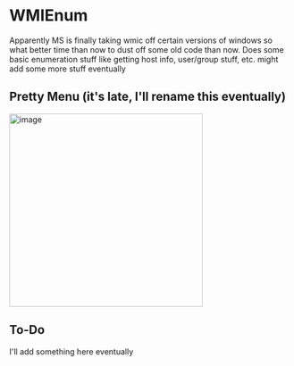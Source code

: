 # WMIEnum

Apparently MS is finally taking wmic off certain versions of windows so what better time than now to dust off some old code than now. Does some basic enumeration stuff like getting host info, user/group stuff, etc. might add some more stuff eventually

## Pretty Menu (it's late, I'll rename this eventually)

<img width="346" alt="image" src="https://user-images.githubusercontent.com/57014148/153346920-6c988b6e-0820-4ab0-9856-ba82db885b11.png">


## To-Do
 I'll add something here eventually
